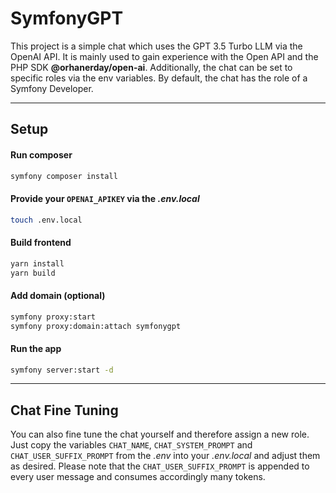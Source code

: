 # SymfonyGPT

This project is a simple chat which uses the GPT 3.5 Turbo LLM via the OpenAI API. It is mainly used to gain experience with the Open API and the PHP SDK __@orhanerday/open-ai__. Additionally, the chat can be set to specific roles via the env variables. By default, the chat has the role of a Symfony Developer.

<hr>

## Setup

#### Run composer
```sh
symfony composer install
```

#### Provide your `OPENAI_APIKEY` via the *.env.local*
```sh
touch .env.local
```

#### Build frontend
```sh
yarn install
yarn build
```

#### Add domain (optional)
```sh
symfony proxy:start
symfony proxy:domain:attach symfonygpt
```

#### Run the app
```sh
symfony server:start -d
```

<hr>

## Chat Fine Tuning

You can also fine tune the chat yourself and therefore assign a new role. Just copy the variables `CHAT_NAME`,  `CHAT_SYSTEM_PROMPT` and  `CHAT_USER_SUFFIX_PROMPT` from the *.env* into your *.env.local* and adjust them as desired. Please note that the  `CHAT_USER_SUFFIX_PROMPT` is appended to every user message and consumes accordingly many tokens.

